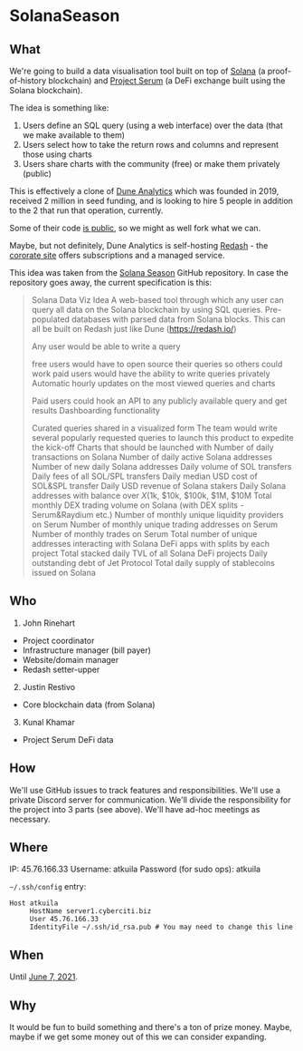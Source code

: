 # SolanaSeason

## What

We're going to build a data visualisation tool built on top of [Solana](solana.com) (a proof-of-history blockchain) and [Project Serum](https://projectserum.com/) (a DeFi exchange built using the Solana blockchain).

The idea is something like:
1. Users define an SQL query (using a web interface) over the data (that we make available to them)
1. Users select how to take the return rows and columns and represent those using charts
2. Users share charts with the community (free) or make them privately (public)

This is effectively a clone of [Dune Analytics](https://duneanalytics.com/) which was founded in 2019, received 2 million in seed funding, and is looking to hire 5 people in addition to the 2 that run that operation, currently.

Some of their code [is public](https://github.com/duneanalytics), so we might as well fork what we can.

Maybe, but not definitely, Dune Analytics is self-hosting [Redash](http://github.com/getredash/redash.git) - the [cororate site](https://redash.io/) offers subscriptions and a managed service.

This idea was taken from the [Solana Season](https://github.com/solana-labs/solana-season/blob/master/ideas.md) GitHub repository. In case the repository goes away, the current specification is this:

<blockquote>
  
Solana Data Viz Idea
A web-based tool through which any user can query all data on the Solana blockchain by using SQL queries. Pre-populated databases with parsed data from Solana blocks. This can all be built on Redash just like Dune (https://redash.io/)

Any user would be able to write a query

free users would have to open source their queries so others could work
paid users would have the ability to write queries privately
Automatic hourly updates on the most viewed queries and charts

Paid users could hook an API to any publicly available query and get results
Dashboarding functionality

Curated queries shared in a visualized form
The team would write several popularly requested queries to launch this product to expedite the kick-off
Charts that should be launched with
Number of daily transactions on Solana
Number of daily active Solana addresses
Number of new daily Solana addresses
Daily volume of SOL transfers
Daily fees of all SOL/SPL transfers
Daily median USD cost of SOL&SPL transfer
Daily USD revenue of Solana stakers
Daily Solana addresses with balance over $X ($1k, $10k, $100k, $1M, $10M
Total monthly DEX trading volume on Solana (with DEX splits - Serum&Raydium etc.)
Number of monthly unique liquidity providers on Serum
Number of monthly unique trading addresses on Serum
Number of monthly trades on Serum
Total number of unique addresses interacting with Solana DeFi apps with splits by each project
Total stacked daily TVL of all Solana DeFi projects
Daily outstanding debt of Jet Protocol
Total daily supply of stablecoins issued on Solana
  
</blockquote>

## Who

1. John Rinehart
* Project coordinator
* Infrastructure manager (bill payer)
* Website/domain manager
* Redash setter-upper

2. Justin Restivo
* Core blockchain data (from Solana)

3. Kunal Khamar
* Project Serum DeFi data

## How

We'll use GitHub issues to track features and responsibilities.
We'll use a private Discord server for communication.
We'll divide the responsibility for the project into 3 parts (see above).
We'll have ad-hoc meetings as necessary.

## Where

IP: 45.76.166.33
Username: atkuila
Password (for sudo ops): atkuila

`~/.ssh/config` entry:

```config
Host atkuila
     HostName server1.cyberciti.biz
     User 45.76.166.33
     IdentityFile ~/.ssh/id_rsa.pub # You may need to change this line
```

## When

Until [June 7, 2021](https://solana.com/solanaszn).


## Why

It would be fun to build something and there's a ton of prize money. Maybe, maybe if we get some money out of this we can consider expanding.
